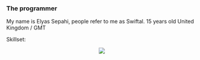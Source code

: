 ### The programmer

My name is Elyas Sepahi, people refer to me as Swiftal.
15 years old
United Kingdom / GMT


Skillset:
<p align="center">
  <a href="https://skillicons.dev">
    <img src="https://skillicons.dev/icons?i=py,html,css,js,nuxtjs,tailwind,stackoverflow,vscode,github,discord,linkedin/lua" />
  </a>
</p>
